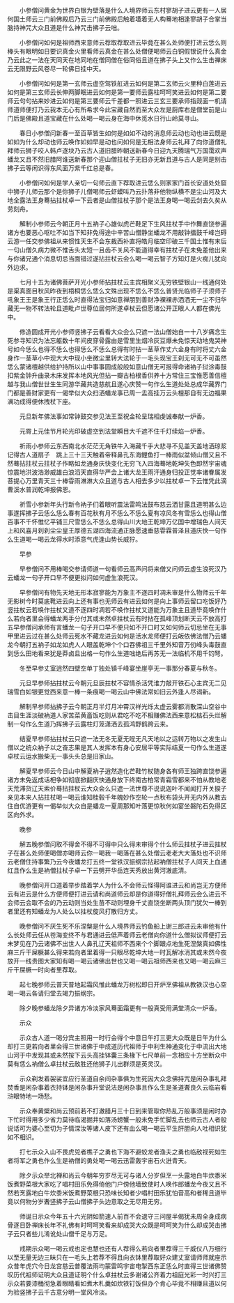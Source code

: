 <!-- { "loadSidebar": true } -->
　　小参僧问黄金为世界白银为壁落是什么人境界师云东村寥胡子进云更有一人居何国土师云三门前佛殿后乃云三门前佛殿后触着壒着无人构蓦地相逢寥胡子合掌当脑持神咒大众且道是什么神咒击拂子云咄。

　　小参僧问如何是祖师西来意师云荐取荐取进云毕竟在甚么处师便打进云恁么则棒头有眼明如日要识真金火里看师云真金在甚么处僧便喝师云白铜假银说什么真金乃云此之一法在天同天在地同地在僧同僧在俗同俗且道在拂子头上又作么生击禅床云无限野云风卷尽一轮佛日挂中天。

　　小参僧问如何是第一玄师云虚空驾铁舡进云如何是第二玄师云火里种白莲进云如何是第三玄师云长伸两脚眠进云如何是第一要师云露柱呵呵笑进云如何是第二要师云句句拈来妙进云如何是第三要师云千差都一照进云三玄三要承师指觌面一机请师道师便打乃云我本无心有所希求今此宝藏自然而至大众左是厨库右是僧堂前是山门后是佛殿且道宝藏在什么处喝一喝云身在海中休觅水日行山岭莫寻山。

　　春日小参僧问新春一至百草皆生如何是如如不动的消息师云动也动也进云既是如如为什么却动也师云唤作如如早是动也问如何是无相法身师云礼拜了向你道僧礼拜师云狮子咬人韩卢逐块乃云古人道旧腊昨朝送新春今日迎九天腾瑞气万国霭欢声蟠龙又且不然旧腊阿谁送新春那个迎山僧拄杖子无旧亦无新且道与古人是同是别击拂子云等闲识得东风面万紫千红总是春。

　　小参僧问如何是学人亲切一句师云直下荐取进云恁么则家家门首长安道处处窟中狮子儿师云那个是你狮子儿僧喝师云虾蟆叫乃云扑落非他物纵横不是尘山河及大地全露法王身蓦拈拄杖卓一下云者是山僧拄杖子那个是法王身喝一喝云剑去久矣从劳刻舟。

　　解制小参师云今朝正月十五衲子心雄似虎芒鞋足下生风拄杖手中作舞直饶参遍诸方也要恶心呕吐不如当下知非免得途中辛苦山僧静坐蟠龙不用敲钟擂鼓千峰岂碍云游一任交参佛祖从来惯性天生不会东裁西补直将皓月临空印破三千国土惟有末后一句山僧久病力微不惟舌头太短一且齿不关风不能道得幸有拄杖子在未免差他出来与你诸兄通个消息切忌当面错过遂拈拄杖云会么喝一喝云智子方知灯是火痴儿犹向外边求。

　　七月十五为诸佛菩萨开光小参师拈拄杖云主宾相聚义无穷铁壁银山一线通何处是渠真面目秋风昨夜到梧桐恁么恁么文殊出现不恁么不恁么普贤光临师子子须师子吼象王王是象王行正恁么时直得法宝归如意禅朋到善财净裸裸赤洒洒无一尘不归华藏无一物不转法轮且道毗卢世尊位居何所遂卓杖云但愿诸公开正眼人人都在佛光中。

　　修造圆成开光小参师竖拂子云看看大众会么只遮一法山僧始自一十八岁痛念生死参寻知识为法忘躯数十年间皮穿骨露由是雪里生烟冷灰豆爆未免惊天动地鬼哭神号如今恁么也得不恁么也得恁么不恁么总得有时拈一茎草作丈六金身有时将丈六金身作一茎草小中现大大中现小坐微尘里转大法轮于一毛头现宝王刹无可无不可虽然恁么蒙诸檀越供给护持所以山中事事圆成般般如意山僧无可报得命诸衲子挝涂毒鼓扣紫金钟升曲录木床发挥本地风光但拈一瓣古柏根香供养十方常住三宝惟愿善信檀越与我山僧世世生生同游华藏共造慈航且遂心庆赞一句作么生道处处总成华藏界门门都是善财家更有一偈举似大众扫洒蟠龙事已周一盂高挂万云头檀那自有无边福果满功成得便休拽杖下座。

　　元旦新年佛法事如常钟鼓交参见法王至祝金轮呈瑞相虔诚奉献一炉香。

　　元霄上元佳节月轮光印破虚空到法堂瞬目大千遮不住千灯续焰一炉香。

　　祈雨小参师云东西南北水茫茫无角铁牛入海藏千手大悲寻不见盖天盖地洒琼浆记得古人道扇子　跳上三十三天触着帝释鼻孔东海鲤鱼打一棒雨似盆倾山僧又且不然蓦拈拄杖云拄杖子作略如龙通身庆快变化无穷飞入四海蓦地乾坤失色即然宇宙魂惊震地洪波浩渺威雄白浪滔天直得华严会上诸大龙王雨汗通身归投正觉率诸眷属发菩提心万里青天三十棒雸雨淋淋大众且道与古人相去多少以拄杖卓一下云惟凭此滴曹溪水普润乾坤报佛恩。

　　祈雪小参新年头行新令衲子们着眼听震法雷鸣法鼓布慈云洒甘露且道明甚么边事遂挥拂子云恁么恁么春有百花秋有月不恁么不恁么夏有凉风冬有雪恁么也得山僧百事不千怀惟忆平铺三尺雪恁么不恁么总得山川大地王乾坤万亿国中增瑞色人间天上和风喜月刹刹尘尘皇王厚德五湖四海流通正脉愿速垂慈雸霖普泽且道庆快一句作么生道喝一喝云龙得水时添意气虎逢山势长威狞。

　　早参

　　早参僧问不用棒喝交参请师道一句看师云高声问将来僧又问师云虚生浪死汉乃云蟠龙一句子开口早不便更拟问如何虚生浪死汉。

　　早参僧问有物先天地无形本寂寥能为万象主不逐四时凋未审是什么物师云千年无影树今时莫底靴进云向上还有事也无师云有进云如何是向上事师云留口吃饭好乃竖拄杖云若唤作拄杖又道不逐四时凋若不唤作拄杖又道能为万象主且道毕竟唤作什么若向者里会得蟠龙两手分付其或未然卓拄杖云有时拈在孤峰顶划断天云不放高打五早参僧问承师有言蟠龙一句子开口早不便只如不开口时又如何师云切忌坐在无事甲里进云过在甚么处师云死水不藏龙进云如何是活水龙师便打云皈依佛法僧乃云蟠龙今朝打五衲子如龙如虎人人眼盖乾坤个个口吞佛祖三千里外知音万仞峰头毒鼓直到恁么田地看来犹是莽卤且出格一句作么生道咄绝后再苏无一法临机不用千钧弩。

　　冬至早参丈室逍然四壁空单丁独处镇千峰宴坐崖亭无一事那分春夏与秋冬。

　　元旦早参师拈拄杖云今朝元旦辰拄杖不容情杀活凭谁力敲开铁石心主宾无二见瑞雪白如银更觉西来意一棒一条痕喝一喝云山中佛法常如旧云外逢人尽谒新。

　　解制早参师拈拂子云今朝正月半灯月冲霄汉祥光烁太虚云雾都消散深山空谷中击目生涯淡破衲道人家苦菜黄齑饭吃则从君吃不吃不相赚佛法西来意松枯石头烂解制一句作么生道乃挥拂子云露柱灯笼潇洒去孤鸿野鹤跨云来。

　　结夏早参师拈拄杖云只遮一法无冬无夏无睈无凡天地以之运转万物以之发生山僧以之统众衲子以之奋志果是其人发挥本有身心安居平等实际结夏一句作么生道遂卓杖云运水搬柴无一事头头总是旧家山。

　　解夏早参师云今日山中解夏衲子逍然造化芒鞋竹杖随身各有师王独跨直饶参遍诸方未免返成话杷争如彻底掀翻庆快通身放下终南古柏常青霜雪都来不怕从教地老天荒滞货辽天索价蓦拈拄杖云大众会么只遮一法世尊不说说迦叶不闻闻打开关捩子亲见本来人拈拄杖喝一喝云谁知桂毂千年魄妙作空轮一点秋布袋头开无内外从教去住自优游更有一偈举似大众自是蟠龙一夏周那知叶落更惊秋何如宴坐磐陀石免得区区向外求。

　　晚参

　　解五晚参僧问取不得舍不得不可得中只么得未审得个什么师云拄杖子进云拄杖子在甚么处师便喝僧亦喝师云你一喝我一喝落在甚么处僧云老老大大落处也不识师云老僧住持事繁乃云今夜蟠龙打五终一堂铁汉振纲宗拈起衲僧拄杖子人间天上血通红且作么生是衲僧拄杖子卓一下云劈开华岳连天秀放出黄河澈底清。

　　晚参僧问开口道着举步踏着学人为什么不会师云怪得阿谁进云和尚岂无方便师云有进云是什么方便师便打进云请和尚道师云却是你道得好僧礼拜师云会么进云不会师云会取不会的乃云动则当处生苗不动则埋身千丈直饶坐断两头顶门犹欠一棒到者里还有知蟠龙为人处么以拄杖旋风打散归方丈。

　　晚参僧问不厌生死不乐涅槃是什么人境界师云钓鱼船上谢三郎进云未审他有什么长处师云任从苍海变终不与君通进云低声着师云老僧向你道什么僧拟议师便打云未梦见在乃云诸佛不出世人人鼻孔辽天祖师不西来个个脚跟点地生死涅槃真如佛性麻三斤干屎橛甚么得来若向者里着得一只眼尽乾坤大地一时瓦解冰消其或未然今夜放开一线贵图大家知有喝一喝云诸佛出世也又喝一喝云祖师西来也又喝一喝云麻三斤干屎橛一时向者里荐取。

　　起七晚参师云普天普地起霜风惟此蟠龙万树松即日开炉烹佛祖从教铁汉也心空喝一喝云各请归堂去竭力振纲宗。

　　除夕晚参蟠龙除夕异诸方冷淡家风蓦面霜更有一般真受用满堂清众一炉香。

　　示众

　　示众古人道一喝分宾主照用一时行会得个中意日午打三更大众既是日午为什么却打三更若向者里会得三世诸佛于中成道历代祖师于中利生神通变化于中流出大地山河于中发现其或未然按下云头高挂钵囊三条椽下七尺单前一念相应十方坐断众中莫有恁么衲僧么卓拄杖云敌胜还他狮子儿出群须是英灵汉。

　　示众剃发着袈裟宜应行圣道自余间杂事俱为生死因大众念佛持咒是闲杂事礼拜焚香是闲杂事着衣持钵是闲杂事升堂说法是闲杂事且作么生是圣道聻良久云临岩看浒眼特地一场愁。

　　示众奉黄檗和尚云预前若不打澈腊月三十日到来管取你热乱万般事须是闲时办下忙时得用多少省力莫待临渴掘井如落汤螃蟹一般未免手忙脚乱去也师云古人者般说话可为婆心至切为子情深汝等诸人皮下还有血么喝一喝云平生肝胆向人吐相识犹如不相识。

　　打七示众入山不畏虎兕者樵子之勇也下海不避蛟龙者渔夫之勇也临敌视死如生者将军之勇也作么生是衲僧的勇处喝一喝云迅雷轰宇宙石火迸青天。

　　除夕示众举北禅和尚云今朝年穷岁尽无可与诸人分岁但烹一头露地白牛炊黍米饭煮野菜根大家吃了唱村田乐免得倚他门户傍他墙致使时人唤作郎蟠龙今夜又且不然若烹露地白牛炊黍米饭煮野菜根只恐味长知者少唱村田乐犹怕音高和者稀且道毕竟以何物分岁聻竖拂子云山僧拂子头边意取之无尽用无穷。

　　师诞日示众今年五十六光阴如箭速人前百不会退守三问屋半偈犹未周全身成病骨逐日卧禅床长年不礼佛有时呵呵笑看来却成哭大众既是呵呵笑为什么却成哭击拂子云只者些儿淆讹处山僧千足与万足。

　　戒期示众喝一喝云戒也定也慧也还有人荐得么若向者里荐得三千威仪八万细行以至无量无边三昧只在一毛头上若荐不得且向衣钵里荐取好众建丈室请师师就座示众昔年虎穴今日龙宫慈云普覆法雨均蒙雷鸣宇宙电掣西东正恁么时直得三世诸佛赞叹历代祖师证明大众且道证明个什么卓拄杖云多谢诸公齐着力祖庭光彩一时兴打三示众若要漆桶彻急着眼睛看如煮木札羹如炊铁钉饭但办个肯心毕竟不相赚且道以何为验竖拂子云千古意分明一堂风冷淡。

